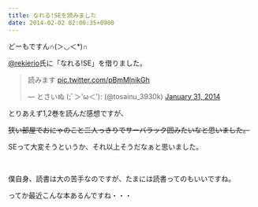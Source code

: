 ```yaml
---
title: なれる!SEを読みました
date: 2014-02-02 02:00:35+0900
---
```

どーもですん∩(＞◡＜*)∩

<a href="https://twitter.com/rekierio">@rekierio</a>氏に「なれる!SE」を借りました。

<blockquote class="twitter-tweet tw-align-center" lang="en"><p>読みます <a href="http://t.co/pBmMlnikGh">pic.twitter.com/pBmMlnikGh</a></p>&mdash; とさいぬ (;ﾞ＞&#39;ω＜&#39;): (@tosainu_3930k) <a href="https://twitter.com/tosainu_3930k/statuses/429165400094289921">January 31, 2014</a></blockquote>
<script async src="//platform.twitter.com/widgets.js" charset="utf-8"></script>

とりあえず1,2巻を読んだ感想ですが、

<del>狭い部屋でおにゃのこと二人っきりでサーバラック囲みたいなと思いました。</del>

SEって大変そうというか、それ以上そうだなぁと思いました。

&nbsp;

僕自身、読書は大の苦手なのですが、たまには読書ってのもいいですね。

ってか最近こんな本あるんですね・・・
